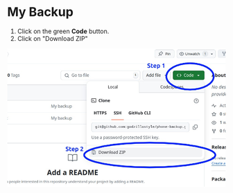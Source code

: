 # My Backup
1. Click on the green **Code** button.
2. Click on "Download ZIP"

![screenshot](readme.jpg)

